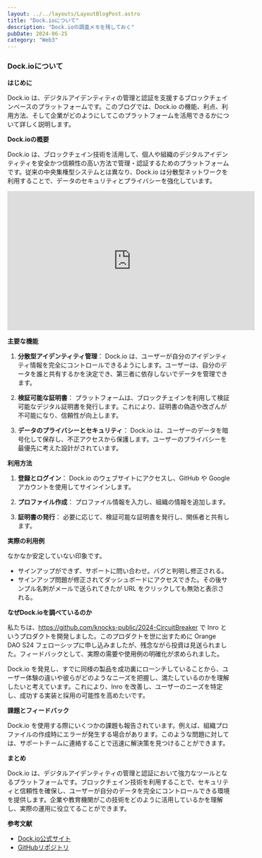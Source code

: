 ```yaml
---
layout: ../../layouts/LayoutBlogPost.astro
title: "Dock.ioについて"
description: "Dock.ioの調査メモを残しておく"
pubDate: 2024-06-25
category: "Web3"
---
```


### Dock.ioについて

**はじめに**

Dock.io は、デジタルアイデンティティの管理と認証を支援するブロックチェインベースのプラットフォームです。このブログでは、Dock.io の機能、利点、利用方法、そして企業がどのようにしてこのプラットフォームを活用できるかについて詳しく説明します。

**Dock.ioの概要**

Dock.io は、ブロックチェイン技術を活用して、個人や組織のデジタルアイデンティティを安全かつ信頼性の高い方法で管理・認証するためのプラットフォームです。従来の中央集権型システムとは異なり、Dock.io は分散型ネットワークを利用することで、データのセキュリティとプライバシーを強化しています。

<iframe width="560" height="315" src="https://www.youtube.com/embed/h0JudHh0wOg?si=dHv_mvIghasSsWDE" title="YouTube video player" frameborder="0" allow="accelerometer; autoplay; clipboard-write; encrypted-media; gyroscope; picture-in-picture; web-share" referrerpolicy="strict-origin-when-cross-origin" allowfullscreen></iframe>

**主要な機能**

1. **分散型アイデンティティ管理**：
   Dock.io は、ユーザーが自分のアイデンティティ情報を完全にコントロールできるようにします。ユーザーは、自分のデータを誰と共有するかを決定でき、第三者に依存しないでデータを管理できます。

2. **検証可能な証明書**：
   プラットフォームは、ブロックチェインを利用して検証可能なデジタル証明書を発行します。これにより、証明書の偽造や改ざんが不可能になり、信頼性が向上します。

3. **データのプライバシーとセキュリティ**：
   Dock.io は、ユーザーのデータを暗号化して保存し、不正アクセスから保護します。ユーザーのプライバシーを最優先に考えた設計がされています。

**利用方法**

1. **登録とログイン**：
   Dock.io のウェブサイトにアクセスし、GitHub や Google アカウントを使用してサインインします。

2. **プロファイル作成**：
   プロファイル情報を入力し、組織の情報を追加します。

3. **証明書の発行**：
   必要に応じて、検証可能な証明書を発行し、関係者と共有します。

**実際の利用例**

なかなか安定していない印象です。
- サインアップができず、サポートに問い合わせ。バグと判明し修正される。
- サインアップ問題が修正されてダッシュボードにアクセスできた。その後サンプル名刺がメールで送られてきたが URL をクリックしても無効と表示される。


**なぜDock.ioを調べているのか**

私たちは、https://github.com/knocks-public/2024-CircuitBreaker で Inro というプロダクトを開発しました。このプロダクトを世に出すために Orange DAO S24 フェローシップに申し込みましたが、残念ながら投資は見送られました。フィードバックとして、実際の需要や使用例の明確化が求められました。

Dock.io を発見し、すでに同様の製品を成功裏にローンチしていることから、ユーザー体験の違いや彼らがどのようなニーズを把握し、満たしているのかを理解したいと考えています。これにより、Inro を改善し、ユーザーのニーズを特定し、成功する実装と採用の可能性を高めたいです。

**課題とフィードバック**

Dock.io を使用する際にいくつかの課題も報告されています。例えば、組織プロファイルの作成時にエラーが発生する場合があります。このような問題に対しては、サポートチームに連絡することで迅速に解決策を見つけることができます。

**まとめ**

Dock.io は、デジタルアイデンティティの管理と認証において強力なツールとなるプラットフォームです。ブロックチェイン技術を利用することで、セキュリティと信頼性を確保し、ユーザーが自分のデータを完全にコントロールできる環境を提供します。企業や教育機関がこの技術をどのように活用しているかを理解し、実際の運用に役立てることができます。

**参考文献**
- [Dock.io公式サイト](https://dock.io)
- [GitHubリポジトリ](https://github.com/knocks-public/2024-CircuitBreaker)

